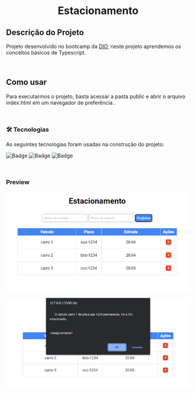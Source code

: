 <h1 align="center">Estacionamento</h1>


## Descrição do Projeto
<p>Projeto desenvolvido no bootcamp da <a href="https://dio.me/">DIO</a>, neste projeto aprendemos os conceitos básicos de Typescript.</p>

</br>

## Como usar
<p>Para executarmos o projeto, basta acessar a pasta public e abrir o arquivo index.html em um navegador de preferência..</p>

</br>

### 🛠 Tecnologias

As seguintes tecnologias foram usadas na construção do projeto:

![Badge](https://img.shields.io/badge/HTML5-E34F26?style=for-the-badge&logo=html5&logoColor=white)
![Badge](https://img.shields.io/badge/CSS3-1572B6?style=for-the-badge&logo=css3&logoColor=white)
![Badge](https://img.shields.io/badge/TypeScript-007ACC?style=for-the-badge&logo=typescript&logoColor=white)


</br>

### Preview

![Preview](preview01.png)

![Preview](preview02.png)
